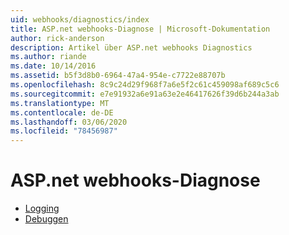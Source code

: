 ```yaml
---
uid: webhooks/diagnostics/index
title: ASP.net webhooks-Diagnose | Microsoft-Dokumentation
author: rick-anderson
description: Artikel über ASP.net webhooks Diagnostics
ms.author: riande
ms.date: 10/14/2016
ms.assetid: b5f3d8b0-6964-47a4-954e-c7722e88707b
ms.openlocfilehash: 8c9c24d29f968f7a6e5f2c61c459098af689c5c6
ms.sourcegitcommit: e7e91932a6e91a63e2e46417626f39d6b244a3ab
ms.translationtype: MT
ms.contentlocale: de-DE
ms.lasthandoff: 03/06/2020
ms.locfileid: "78456987"
---
```

# <a name="aspnet-webhooks-diagnostics"></a>ASP.net webhooks-Diagnose

* [Logging](logging.md)
* [Debuggen](debugging.md)

